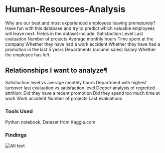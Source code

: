 # Human-Resources-Analysis

Why are our best and most experienced employees leaving prematurely? Have fun with this database and try to predict which valuable employees will leave next. Fields in the dataset include:
Satisfaction Level Last evaluation Number of projects Average monthly hours Time spent at the company Whether they have had a work accident Whether they have had a promotion in the last 5 years Departments (column sales) Salary Whether the employee has left

## Relationships I want to analyze¶

Satisfaction level vs average monthly hours
Department with highest turnover
last evaluation vs satisfaction level
Deeper analysis of regretted attrition:
Did they have a recent promotion
Did they spend too much time at work
Work accident
Number of projects
Last evaluations

### Tools Used

Python notebook, Dataset from Kaggle.com


### Findings
![Alt text](/master/Correlational.png.jpg?raw=true)
